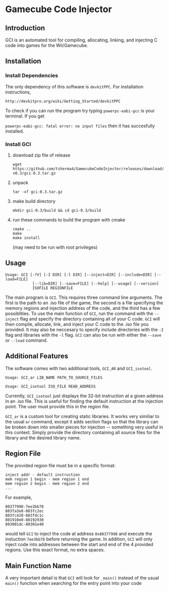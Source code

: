 # Gamecube Code Injector

## Introduction

GCI is an automated tool for compiling, allocating, linking, and injecting C code into games for the Wii/Gamecube.

## Installation 

### Install Dependencies

The only dependency of this software is `devkitPPC`. For installation instructions,

`http://devkitpro.org/wiki/Getting_Started/devkitPPC`

To check if you can run the program try typing `powerpc-eabi-gcc` is your terminal. If you get

`powerpc-eabi-gcc: fatal error: no input files` then it has succesfully installed.


### Install GCI

1. download zip file of release

   `wget https://github.com/tsherma4/GamecubeCodeInjector/releases/download/v0.3/gci-0.3.tar.gz`

2. unpack

   `tar -xf gci-0.3.tar.gz`

3. make build directory

   `mkdir gci-0.3/build && cd gci-0.3/build`
   
4. run these commands to build the program with cmake

   ```
   cmake ..
   make
   make install
   ```
   (may need to be run with root privileges)

## Usage

```
Usage: GCI [-?V] [-I DIR] [-l DIR] [--inject=DIR] [--include=DIR] [--load=FILE]
            [--lib=DIR] [--save=FILE] [--help] [--usage] [--version]
            ISOFILE REGIONFILE
```

The main program is `GCI`. This requires three command line arguments. The first is the path to an .iso file of the game, the second is a file specifying the memory regions and injection address of the code, and the third has a few possiblities. To use the main function of `GCI`, run the command with the `--inject` flag and specify the directory containing all of your C code. `GCI` will then compile, allocate, link, and inject your C code to the .iso file you provided. It may also be neccesary to specify include directories with the `-I` flag and libraries with the `-l` flag. `GCI` can also be run with either the `--save` or `--load` command.

## Additional Features

The software comes with two additional tools, `GCI_AR` and `GCI_isotool`.

```
Usage: GCI_ar LIB_NAME PATH_TO_SOURCE_FILES
```

```
Usage: GCI_isotool ISO_FILE READ_ADDRESS
```

Currently, `GCI_isotool` just displays the 32-bit instruction at a given address in an .iso file. This is useful for finding the default instruction at the injection point. The user must provide this in the region file.

`GCI_ar` is a custom tool for creating static libraries. It works very similiar to the usual `ar` command, except it adds section flags so that the library can be broken down into smaller pieces for injection -- something very useful in this context. Simply provide the directory containing all source files for the library and the desired library name.

## Region File

The provided region file must be in a specific format:

```
inject addr - default instruction
mem region 1 begin - mem region 1 end
mem region 2 begin - mem region 2 end
...
```

For example, 

```
80377998-7ee3bb78
803fa3e8-803fc2ec
803fc420-803fdc1c
801910e0-80192930
803001dc-80301e40
```

would tell `GCI` to inject the code at address `0x80377998` and execute the instuction `7ee3bb78` before returning the game. In addition, `GCI` will only inject code into addresses between the start and end of the 4 provided regions. Use this exact format, no extra spaces.

## Main Function Name

A very important detail is that `GCI` will look for `_main()` instead of the usual `main()` function when searching for the entry point into your code

